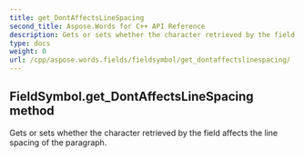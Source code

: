 ```yaml
---
title: get_DontAffectsLineSpacing
second_title: Aspose.Words for C++ API Reference
description: Gets or sets whether the character retrieved by the field affects the line spacing of the paragraph. 
type: docs
weight: 0
url: /cpp/aspose.words.fields/fieldsymbol/get_dontaffectslinespacing/
---
```

## FieldSymbol.get_DontAffectsLineSpacing method


Gets or sets whether the character retrieved by the field affects the line spacing of the paragraph. 


